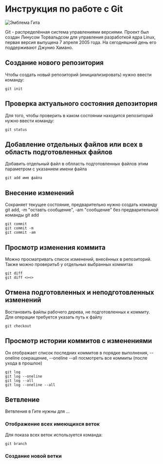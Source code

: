 # Инструкция по работе с Git

![Эмблема Гита](234.jpeg)

Git - распределённая система управлениями версиями. Проект был создан Линусом Торвальдсом для управления разработкой ядра Linux, первая версия выпущена 7 апреля 2005 года. На сегодняшний день его поддерживают Джунио Хамано. 

## Создание нового репозитория

Чтобы создать новый репозиторий (инициализировать) нужно ввести команду:

    git init
    
## Проверка актуального состояния депозитория

Для того, чтобы проверить в каком состоянии находится репозиторий нужно ввести команду:

    git status
    
## Добавление отдельных файлов или всех в область подготовленных файлов

Добавить отдельный файл в облласть подготовленных файлов этим параметром с указанием имени файла

    git add имя файла

## Внесение изменений

Сохраняет текущее состояние, предварительно нужно создать команду git add, -m "оставть сообщение", -am "сообщение" без предварительной команды git add

    git commit
    git commit -m
    git commit -am

 ## Просмотр изменения коммита

 Можно просматривать список изменений, внесённых в репозиторий. Также можно проверитьб у отдельных выбранных коммитах

    git diff    
    git diff <><>

## Отмена подготовленных и неподготовленных изменений

Востановить файлы рабочего дерева, не подготовленных к коммиту. Для операции требуется указать путь к файлу

    git checkout

## Просмотр истории коммитов с изменениями

Он отображает список последних коммитов в порядке выполнения, --oneline сокращение, --oneline --all посмотреть все коммиты (после ухода в прошлое)

    git log
    git log --oneline
    git log --all
    git log --oneline --all

## Ветвление 

Ветвления в Гите нужны для ...

### Отображение всех имеющихся веток

Для показа всех веток используется команда:

    git branch

### Создание новой ветки

